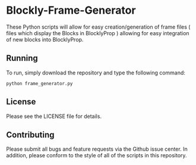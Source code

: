 # Blockly-Frame-Generator

These Python scripts will allow for easy creation/generation of frame files ( files which display the Blocks in BlocklyProp ) allowing for easy integration of new blocks into BlocklyProp.

## Running

To run, simply download the repository and type the following command:

```
python frame_generator.py
```

## License

Please see the LICENSE file for details.

## Contributing

Please submit all bugs and feature requests via the Github issue center. In addition, please conform to the style of all of the scripts in this repository.
